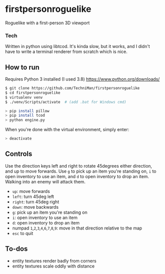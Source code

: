 # firstpersonroguelike
Roguelike with a first-person 3D viewport

### Tech
Written in python using libtcod. It's kinda slow, but it works, and I didn't have to write a terminal renderer from scratch which is nice.

## How to run
Requires Python 3 installed (I used 3.8) https://www.python.org/downloads/

```bash
$ git clone https://github.com/TechniMan/firstpersonroguelike
$ cd firstpersonroguelike
$ virtualenv venv
$ ./venv/Scripts/activate  # (add .bat for Windows cmd)

> pip install pillow
> pip install tcod
> python engine.py
```
When you're done with the virtual environment, simply enter:
```bash
> deactivate
```

## Controls
Use the direction keys left and right to rotate 45degrees either direction, and up to move forwards. Use `g` to pick up an item you're standing on, `i` to open inventory to use an item, and `d` to open inventory to drop an item. Walking into an enemy will attack them.
* `up`: move forwards
* `left`: turn 45deg left
* `right`: turn 45deg right
* `down`: move backwards
* `g`: pick up an item you're standing on
* `i`: open inventory to use an item
* `d`: open inventory to drop an item
* numpad `1`,`2`,`3`,`4`,`6`,`7`,`8`,`9`: move in that direction relative to the map
* `esc` to quit

## To-dos
* entity textures render badly from corners
* entity textures scale oddly with distance
